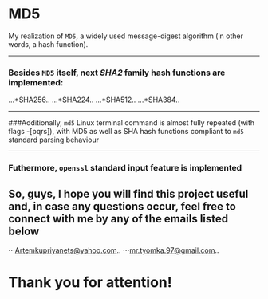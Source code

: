 # MD5
My realization of ```MD5```, a widely used message-digest algorithm (in other words, a hash function).

---

### Besides ```MD5``` itself, next _SHA2_ family hash functions are implemented:
...*SHA256..
...*SHA224..
...*SHA512..
...*SHA384..

---

###Additionally, ```md5``` Linux terminal command is almost fully repeated (with flags -[pqrs]), with MD5 as well as SHA hash functions compliant to ```md5``` standard parsing behaviour

---

### Futhermore, ```openssl``` standard input feature is implemented

## So, guys, I hope you will find this project useful and, in case any questions occur, feel free to connect with me by any of the emails listed below
⋅⋅⋅[Artemkupriyanets@yahoo.com](Artemkupriyanets@yahoo.com)..
⋅⋅⋅[mr.tyomka.97@gmail.com](mr.tyomka.97@gmail.com)..

# Thank you for attention!
